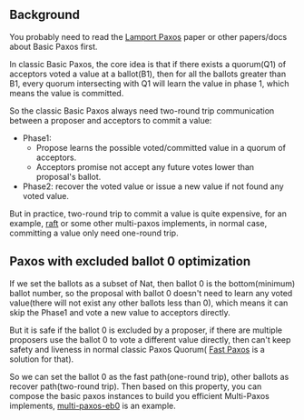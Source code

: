 ## Background

You probably need to read the [Lamport Paxos](https://lamport.azurewebsites.net/pubs/lamport-paxos.pdf) paper
or other papers/docs about Basic Paxos first.

In classic Basic Paxos,
the core idea is that if there exists a quorum(Q1) of acceptors voted a value at a ballot(B1),
then for all the ballots greater than B1,
every quorum intersecting with Q1 will learn the value in phase 1,
which means the value is committed.

So the classic Basic Paxos always need two-round trip communication between a proposer and acceptors
to commit a value:

* Phase1:
    * Propose learns the possible voted/committed value in a quorum of acceptors.
    * Acceptors promise not accept any future votes lower than proposal's ballot.
* Phase2: recover the voted value or issue a new value if not found any voted value.

But in practice, two-round trip to commit a value is quite expensive,
for an example, [raft](https://raft.github.io/raft.pdf) or some other multi-paxos implements,
in normal case, committing a value only need one-round trip.

## Paxos with excluded ballot 0 optimization

If we set the ballots as a subset of Nat,
then ballot 0 is the bottom(minimum) ballot number,
so the proposal with ballot 0 doesn't need to learn any voted value(there will not exist any other ballots less than 0),
which means it can skip the Phase1 and vote a new value to acceptors directly.

But it is safe if the ballot 0 is excluded by a proposer,
if there are multiple proposers use the ballot 0 to vote a different value directly,
then can't keep safety and liveness in normal classic Paxos Quorum(
[Fast Paxos](https://www.microsoft.com/en-us/research/wp-content/uploads/2016/02/tr-2005-112.pdf)
is a solution for that).

So we can set the ballot 0 as the fast path(one-round trip),
other ballots as recover path(two-round trip).
Then based on this property,
you can compose the basic paxos instances to build you efficient Multi-Paxos implements,
[multi-paxos-eb0](../multi-paxos-eb0) is an example.
